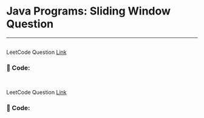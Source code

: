 # Java Programs: Sliding Window Question

---

## 
LeetCode Question [Link]()
### 📄 Code:

```java

```

## 
LeetCode Question [Link]()
### 📄 Code:

```java

```

